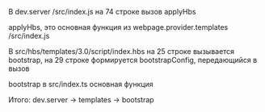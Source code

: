 В dev.server /src/index.js на 74 строке вызов applyHbs

applyHbs, это основная функция из webpage.provider.templates /src/index.js

В src/hbs/templates/3.0/script/index.hbs на 25 строке вызывается bootstrap, на 29 строке формируется bootstrapConfig, передающийся в вызов

bootstrap в src/index.ts основная функция

Итого: dev.server -> templates -> bootstrap